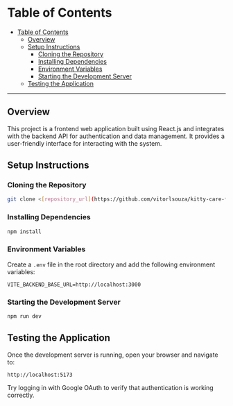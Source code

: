 # Table of Contents

- [Table of Contents](#table-of-contents)
  - [Overview](#overview)
  - [Setup Instructions](#setup-instructions)
    - [Cloning the Repository](#cloning-the-repository)
    - [Installing Dependencies](#installing-dependencies)
    - [Environment Variables](#environment-variables)
    - [Starting the Development Server](#starting-the-development-server)
  - [Testing the Application](#testing-the-application)

---

## Overview

This project is a frontend web application built using React.js and integrates with the backend API for authentication and data management. It provides a user-friendly interface for interacting with the system.

## Setup Instructions

### Cloning the Repository

```sh
git clone <[repository_url](https://github.com/vitorlsouza/kitty-care-frontend.git)>
```

### Installing Dependencies

```sh
npm install
```

### Environment Variables

Create a `.env` file in the root directory and add the following environment variables:

```env
VITE_BACKEND_BASE_URL=http://localhost:3000
```

### Starting the Development Server

```sh
npm run dev
```

## Testing the Application

Once the development server is running, open your browser and navigate to:

```
http://localhost:5173
```

Try logging in with Google OAuth to verify that authentication is working correctly.
